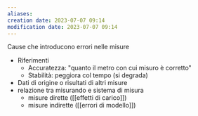 ```yaml
---
aliases: 
creation date: 2023-07-07 09:14
modification date: 2023-07-07 09:14
---
```

Cause che introducono errori nelle misure
- Riferimenti 
	- Accuratezza: "quanto il metro con cui misuro è corretto"
	- Stabilità: peggiora col tempo (si degrada)
- Dati di origine o risultati di altri misure
- relazione tra misurando e sistema di misura
	- misure dirette ([[effetti di carico]])
	- misure indirette ([[errori di modello]])